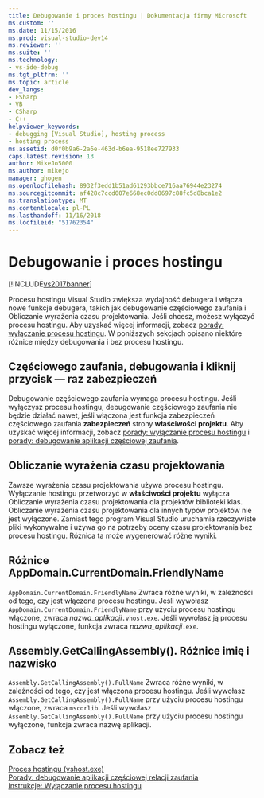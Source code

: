 ```yaml
---
title: Debugowanie i proces hostingu | Dokumentacja firmy Microsoft
ms.custom: ''
ms.date: 11/15/2016
ms.prod: visual-studio-dev14
ms.reviewer: ''
ms.suite: ''
ms.technology:
- vs-ide-debug
ms.tgt_pltfrm: ''
ms.topic: article
dev_langs:
- FSharp
- VB
- CSharp
- C++
helpviewer_keywords:
- debugging [Visual Studio], hosting process
- hosting process
ms.assetid: d0f0b9a6-2a6e-463d-b6ea-9518ee727933
caps.latest.revision: 13
author: MikeJo5000
ms.author: mikejo
manager: ghogen
ms.openlocfilehash: 8932f3edd1b51ad61293bbce716aa76944e23274
ms.sourcegitcommit: af428c7ccd007e668ec0dd8697c88fc5d8bca1e2
ms.translationtype: MT
ms.contentlocale: pl-PL
ms.lasthandoff: 11/16/2018
ms.locfileid: "51762354"
---
```

# <a name="debugging-and-the-hosting-process"></a>Debugowanie i proces hostingu
[!INCLUDE[vs2017banner](../includes/vs2017banner.md)]

Procesu hostingu Visual Studio zwiększa wydajność debugera i włącza nowe funkcje debugera, takich jak debugowanie częściowego zaufania i Obliczanie wyrażenia czasu projektowania. Jeśli chcesz, możesz wyłączyć procesu hostingu. Aby uzyskać więcej informacji, zobacz [porady: wyłączanie procesu hostingu](../ide/how-to-disable-the-hosting-process.md). W poniższych sekcjach opisano niektóre różnice między debugowania i bez procesu hostingu.  
  
## <a name="partial-trust-debugging-and-click-once-security"></a>Częściowego zaufania, debugowania i kliknij przycisk — raz zabezpieczeń  
 Debugowanie częściowego zaufania wymaga procesu hostingu. Jeśli wyłączysz procesu hostingu, debugowanie częściowego zaufania nie będzie działać nawet, jeśli włączona jest funkcja zabezpieczeń częściowego zaufania **zabezpieczeń** strony **właściwości projektu**. Aby uzyskać więcej informacji, zobacz [porady: wyłączanie procesu hostingu](../ide/how-to-disable-the-hosting-process.md) i [porady: debugowanie aplikacji częściowej zaufania](../debugger/how-to-debug-a-partial-trust-application.md).  
  
## <a name="design-time-expression-evaluation"></a>Obliczanie wyrażenia czasu projektowania  
 Zawsze wyrażenia czasu projektowania używa procesu hostingu. Wyłączanie hostingu przetworzyć w **właściwości projektu** wyłącza Obliczanie wyrażenia czasu projektowania dla projektów biblioteki klas. Obliczanie wyrażenia czasu projektowania dla innych typów projektów nie jest wyłączone. Zamiast tego program Visual Studio uruchamia rzeczywiste pliki wykonywalne i używa go na potrzeby oceny czasu projektowania bez procesu hostingu. Różnica ta może wygenerować różne wyniki.  
  
## <a name="appdomaincurrentdomainfriendlyname-differences"></a>Różnice AppDomain.CurrentDomain.FriendlyName  
 `AppDomain.CurrentDomain.FriendlyName` Zwraca różne wyniki, w zależności od tego, czy jest włączona procesu hostingu. Jeśli wywołasz `AppDomain.CurrentDomain.FriendlyName` przy użyciu procesu hostingu włączone, zwraca *nazwa_aplikacji*`.vhost.exe`. Jeśli wywołasz ją procesu hostingu wyłączone, funkcja zwraca *nazwa_aplikacji*`.exe`.  
  
## <a name="assemblygetcallingassemblyfullname-differences"></a>Assembly.GetCallingAssembly(). Różnice imię i nazwisko  
 `Assembly.GetCallingAssembly().FullName` Zwraca różne wyniki, w zależności od tego, czy jest włączona procesu hostingu. Jeśli wywołasz `Assembly.GetCallingAssembly().FullName` przy użyciu procesu hostingu włączone, zwraca `mscorlib`. Jeśli wywołasz `Assembly.GetCallingAssembly().FullName` przy użyciu procesu hostingu wyłączone, funkcja zwraca nazwę aplikacji.  
  
## <a name="see-also"></a>Zobacz też  
 [Proces hostingu (vshost.exe)](../ide/hosting-process-vshost-exe.md)   
 [Porady: debugowanie aplikacji częściowej relacji zaufania](../debugger/how-to-debug-a-partial-trust-application.md)   
 [Instrukcje: Wyłączanie procesu hostingu](../ide/how-to-disable-the-hosting-process.md)



